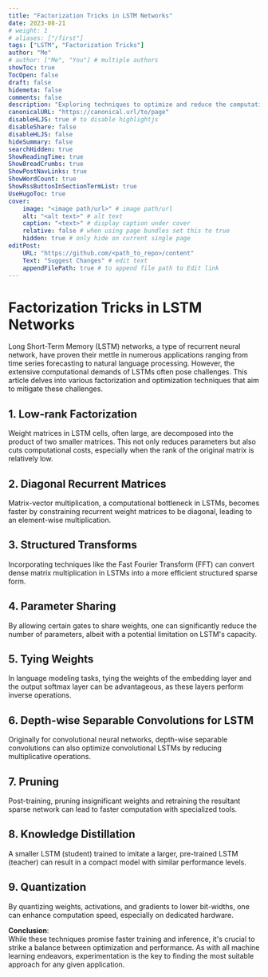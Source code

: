```yaml
---
title: "Factorization Tricks in LSTM Networks"
date: 2023-08-21
# weight: 1
# aliases: ["/first"]
tags: ["LSTM", "Factorization Tricks"]
author: "Me"
# author: ["Me", "You"] # multiple authors
showToc: true
TocOpen: false
draft: false
hidemeta: false
comments: false
description: "Exploring techniques to optimize and reduce the computational complexity of LSTM networks without sacrificing their expressive power."
canonicalURL: "https://canonical.url/to/page"
disableHLJS: true # to disable highlightjs
disableShare: false
disableHLJS: false
hideSummary: false
searchHidden: true
ShowReadingTime: true
ShowBreadCrumbs: true
ShowPostNavLinks: true
ShowWordCount: true
ShowRssButtonInSectionTermList: true
UseHugoToc: true
cover:
    image: "<image path/url>" # image path/url
    alt: "<alt text>" # alt text
    caption: "<text>" # display caption under cover
    relative: false # when using page bundles set this to true
    hidden: true # only hide on current single page
editPost:
    URL: "https://github.com/<path_to_repo>/content"
    Text: "Suggest Changes" # edit text
    appendFilePath: true # to append file path to Edit link
---
```

# Factorization Tricks in LSTM Networks

Long Short-Term Memory (LSTM) networks, a type of recurrent neural network, have proven their mettle in numerous applications ranging from time series forecasting to natural language processing. However, the extensive computational demands of LSTMs often pose challenges. This article delves into various factorization and optimization techniques that aim to mitigate these challenges.

## 1. Low-rank Factorization

Weight matrices in LSTM cells, often large, are decomposed into the product of two smaller matrices. This not only reduces parameters but also cuts computational costs, especially when the rank of the original matrix is relatively low.

## 2. Diagonal Recurrent Matrices

Matrix-vector multiplication, a computational bottleneck in LSTMs, becomes faster by constraining recurrent weight matrices to be diagonal, leading to an element-wise multiplication.

## 3. Structured Transforms

Incorporating techniques like the Fast Fourier Transform (FFT) can convert dense matrix multiplication in LSTMs into a more efficient structured sparse form.

## 4. Parameter Sharing

By allowing certain gates to share weights, one can significantly reduce the number of parameters, albeit with a potential limitation on LSTM's capacity.

## 5. Tying Weights

In language modeling tasks, tying the weights of the embedding layer and the output softmax layer can be advantageous, as these layers perform inverse operations.

## 6. Depth-wise Separable Convolutions for LSTM

Originally for convolutional neural networks, depth-wise separable convolutions can also optimize convolutional LSTMs by reducing multiplicative operations.

## 7. Pruning

Post-training, pruning insignificant weights and retraining the resultant sparse network can lead to faster computation with specialized tools.

## 8. Knowledge Distillation

A smaller LSTM (student) trained to imitate a larger, pre-trained LSTM (teacher) can result in a compact model with similar performance levels.

## 9. Quantization

By quantizing weights, activations, and gradients to lower bit-widths, one can enhance computation speed, especially on dedicated hardware.

**Conclusion**:  
While these techniques promise faster training and inference, it's crucial to strike a balance between optimization and performance. As with all machine learning endeavors, experimentation is the key to finding the most suitable approach for any given application.

